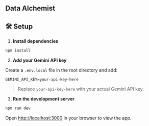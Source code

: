 
## Data Alchemist

## 🛠 Setup

1. **Install dependencies**

```bash
npm install
````

2. **Add your Gemini API key**

Create a `.env.local` file in the root directory and add:

```env
GEMINI_API_KEY=your-api-key-here
```

> Replace `your-api-key-here` with your actual Gemini API key.

3. **Run the development server**

```bash
npm run dev
```

Open [http://localhost:3000](http://localhost:3000) in your browser to view the app.
